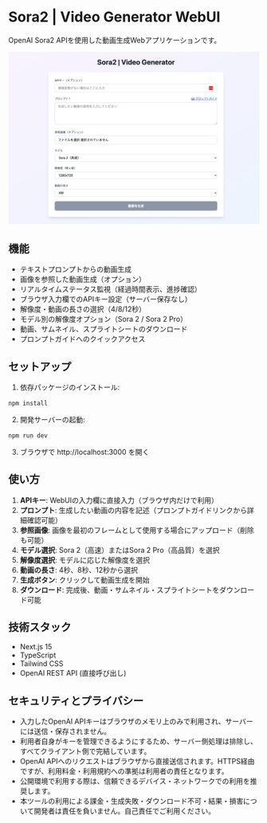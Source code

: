 # Sora2 | Video Generator WebUI

OpenAI Sora2 APIを使用した動画生成Webアプリケーションです。

![thumbnail](./thumbnail.png)

## 機能

- テキストプロンプトからの動画生成
- 画像を参照した動画生成（オプション）
- リアルタイムステータス監視（経過時間表示、進捗確認）
- ブラウザ入力欄でのAPIキー設定（サーバー保存なし）
- 解像度・動画の長さの選択（4/8/12秒）
- モデル別の解像度オプション（Sora 2 / Sora 2 Pro）
- 動画、サムネイル、スプライトシートのダウンロード
- プロンプトガイドへのクイックアクセス

## セットアップ

1. 依存パッケージのインストール:
```bash
npm install
```

2. 開発サーバーの起動:
```bash
npm run dev
```

3. ブラウザで http://localhost:3000 を開く

## 使い方

1. **APIキー**: WebUIの入力欄に直接入力（ブラウザ内だけで利用）
2. **プロンプト**: 生成したい動画の内容を記述（プロンプトガイドリンクから詳細確認可能）
3. **参照画像**: 画像を最初のフレームとして使用する場合にアップロード（削除も可能）
4. **モデル選択**: Sora 2（高速）またはSora 2 Pro（高品質）を選択
5. **解像度選択**: モデルに応じた解像度を選択
6. **動画の長さ**: 4秒、8秒、12秒から選択
7. **生成ボタン**: クリックして動画生成を開始
8. **ダウンロード**: 完成後、動画・サムネイル・スプライトシートをダウンロード可能

## 技術スタック

- Next.js 15
- TypeScript
- Tailwind CSS
- OpenAI REST API (直接呼び出し)

## セキュリティとプライバシー

- 入力したOpenAI APIキーはブラウザのメモリ上のみで利用され、サーバーには送信・保存されません。
- 利用者自身がキーを管理できるようにするため、サーバー側処理は排除し、すべてクライアント側で完結しています。
- OpenAI APIへのリクエストはブラウザから直接送信されます。HTTPS経由ですが、利用料金・利用規約への準拠は利用者の責任となります。
- 公開環境で利用する際は、信頼できるデバイス・ネットワークでの利用を推奨します。
- 本ツールの利用による課金・生成失敗・ダウンロード不可・結果・損害について開発者は責任を負いません。自己責任でご利用ください。
